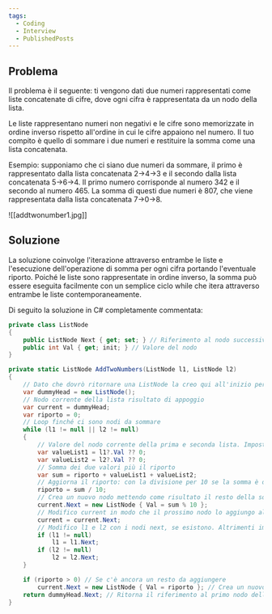 ```yaml
---
tags:
  - Coding
  - Interview
  - PublishedPosts
---
```



## Problema

Il problema è il seguente: ti vengono dati due numeri rappresentati come liste concatenate di cifre, dove ogni cifra è rappresentata da un nodo della lista.

Le liste rappresentano numeri non negativi e le cifre sono memorizzate in ordine inverso rispetto all'ordine in cui le cifre appaiono nel numero. Il tuo compito è quello di sommare i due numeri e restituire la somma come una lista concatenata.

Esempio: supponiamo che ci siano due numeri da sommare, il primo è rappresentato dalla lista concatenata 2->4->3 e il secondo dalla lista concatenata 5->6->4. Il primo numero corrisponde al numero 342 e il secondo al numero 465. La somma di questi due numeri è 807, che viene rappresentata dalla lista concatenata 7->0->8.

![[addtwonumber1.jpg]]

## Soluzione

La soluzione coinvolge l'iterazione attraverso entrambe le liste e l'esecuzione dell'operazione di somma per ogni cifra portando l'eventuale riporto. Poiché le liste sono rappresentate in ordine inverso, la somma può essere eseguita facilmente con un semplice ciclo while che itera attraverso entrambe le liste contemporaneamente.

Di seguito la soluzione in C# completamente commentata:

```csharp
private class ListNode
{
    public ListNode Next { get; set; } // Riferimento al nodo successivo
    public int Val { get; init; } // Valore del nodo
}

private static ListNode AddTwoNumbers(ListNode l1, ListNode l2)
{
    // Dato che dovrò ritornare una ListNode la creo qui all'inizio per concatenarci i risultati. Alla fine ritornerò dummyHead.Next.
    var dummyHead = new ListNode();
    // Nodo corrente della lista risultato di appoggio
    var current = dummyHead;
    var riporto = 0;
    // Loop finché ci sono nodi da sommare
    while (l1 != null || l2 != null)
    {
        // Valore del nodo corrente della prima e seconda lista. Imposto a 0 se la lista è finita
        var valueList1 = l1?.Val ?? 0;
        var valueList2 = l2?.Val ?? 0;
        // Somma dei due valori più il riporto
        var sum = riporto + valueList1 + valueList2;
        // Aggiorna il riporto: con la divisione per 10 se la somma è di due cifre ottengo la cifra più significativa altrimenti ottengo 0
        riporto = sum / 10;
        // Crea un nuovo nodo mettendo come risultato il resto della somma
        current.Next = new ListNode { Val = sum % 10 };
        // Modifico current in modo che il prossimo nodo lo aggiungo al nodo appena aggiunto
        current = current.Next;
        // Modifico l1 e l2 con i nodi next, se esistono. Altrimenti imposto a null e sopra ho il controllo che un nodo null corrisponde a somma 0
        if (l1 != null)
            l1 = l1.Next;
        if (l2 != null)
            l2 = l2.Next;
    }

    if (riporto > 0) // Se c'è ancora un resto da aggiungere
        current.Next = new ListNode { Val = riporto }; // Crea un nuovo nodo per il resto
    return dummyHead.Next; // Ritorna il riferimento al primo nodo della lista risultato (senza il nodo fittizio)
}
```